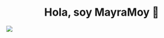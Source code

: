 <div align="center">
<h1 align="center">Hola, soy MayraMoy</a> 👋</h1>
</div>
<img src="![Portada](https://github.com/MayraMoy/MayraMoy/assets/168094986/0381ad68-c95c-4ba9-9004-fbdefc6ce484)
">
